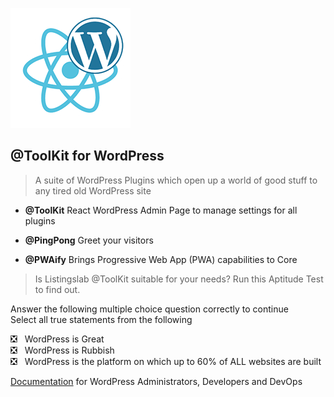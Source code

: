 ![Listingslab @ToolKit](./docs/png/react_wordpress.png)
## @ToolKit for WordPress

> A suite of WordPress Plugins which open up a world of good stuff to any tired old WordPress site

- __@ToolKit__ 
	React WordPress Admin Page to manage settings for all plugins

- __@PingPong__ 
	Greet your visitors 

- __@PWAify__ 
	Brings Progressive Web App (PWA) capabilities to Core


> Is Listingslab @ToolKit suitable for your needs? Run this Aptitude Test to find out. 

Answer the following multiple choice question correctly to continue  
Select all true statements from the following  
  
:negative_squared_cross_mark: &nbsp;&nbsp;WordPress is Great  
:negative_squared_cross_mark: &nbsp;&nbsp;WordPress is Rubbish  
:negative_squared_cross_mark: &nbsp;&nbsp;WordPress is the platform on which up to 60% of ALL websites are built

[Documentation](./docs) for WordPress Administrators, Developers and DevOps